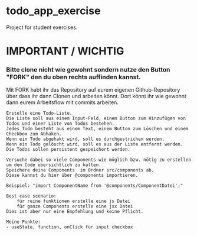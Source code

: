 # todo_app_exercise
Project for student exercises.

# IMPORTANT / WICHTIG

### Bitte clone nicht wie gewohnt sondern nutze den Button "FORK" den du oben rechts auffinden kannst.

Mit FORK habt ihr das Repository auf eurem eigenen Github-Repository über dass ihr dann Clonen und arbeiten könnt.
Dort könnt ihr wie gewohnt dann eurem Arbeitsflow mit commits arbeiten.

    Erstelle eine Todo-Liste.
    Die Liste soll aus einem Input-Feld, einem Button zum Hinzufügen von Todos und einer Liste von Todos bestehen.
    Jedes Todo besteht aus einem Text, einem Button zum Löschen und einem Checkbox zum Abhaken.
    Wenn ein Todo abgehakt wird, soll es durchgestrichen werden.
    Wenn ein Todo gelöscht wird, soll es aus der Liste entfernt werden.
    Die Todos sollen persistent gespeichert werden.

    Versuche dabei so viele Components wie möglich bzw. nötig zu erstellen um den Code übersichtlich zu halten.
    Speichere deine Components  im Ordner src/components ab.
    Diese kannst du hier über @components importieren.

    Beispiel: "import ComponentName from '@components/ComponentDatei';"

    Best case scenario:
        für reine funktionen erstelle eine js Datei
        für ganze Components erstelle eine jsx Datei
    Dies ist aber nur eine Empfehlung und keine Pflicht.

    Meine Punkte:
    - useState, function, onClick für input checkbox
